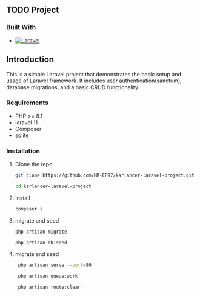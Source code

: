 
## TODO Project

### Built With

* [![Laravel][Laravel.com]][Laravel-url]

## Introduction

This is a simple Laravel project that demonstrates the basic setup and usage of Laravel framework. It includes user
authentication(sanctum), database migrations, and a basic CRUD functionality.


### Requirements

* PHP >= 8.1
* laravel 11
* Composer
* sqlite

### Installation

1. Clone the repo
   ```sh
   git clone https://github.com/MR-EP97/karlancer-laravel-project.git
   
   cd karlancer-laravel-project
   ```
2. Install
   ```sh
   composer i
   ```
3. migrate and seed
   ```sh
   php artisan migrate
   
   php artisan db:seed
   ```
4. migrate and seed
   ```sh
    php artisan serve --port=80
   
    php artisan queue:work
   
    php artisan route:clear
   ```
[Laravel.com]: https://img.shields.io/badge/Laravel-FF2D20?style=for-the-badge&logo=laravel&logoColor=white
[Laravel-url]: https://laravel.com

